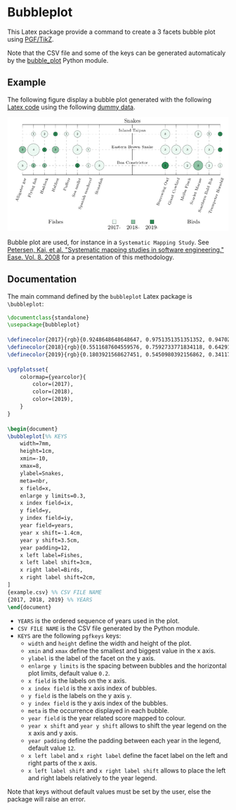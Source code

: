 # Bubbleplot

This Latex package provide a command to create a 3 facets bubble plot using [PGF/TikZ](https://www.ctan.org/pkg/pgf).

Note that the CSV file and some of the keys can be generated automaticaly by the [bubble_plot](https://github.com/Zar-rok/bubble_plot) Python module.

## Example

The following figure display a bubble plot generated with the following [Latex code](example/example.tex) using the following [dummy data](example/example.csv).

![Example of a bubble plot generated on Latex](example/example.png)

Bubble plot are used, for instance in a `Systematic Mapping Study`. See [Petersen, Kai, et al. "Systematic mapping studies in software engineering." Ease. Vol. 8. 2008](https://www.researchgate.net/profile/Michael_Mattsson/publication/228350426_Systematic_Mapping_Studies_in_Software_Engineering/links/54d0a8e90cf20323c218713d/Systematic-Mapping-Studies-in-Software-Engineering.pdf) for a presentation of this methodology.

## Documentation

The main command defined by the `bubbleplot` Latex package is `\bubbleplot`:

``` latex
\documentclass{standalone}
\usepackage{bubbleplot}

\definecolor{2017}{rgb}{0.9248648648648647, 0.9751351351351352, 0.947027027027027}
\definecolor{2018}{rgb}{0.5511687604559576, 0.7592733771834118, 0.6429138065401041}
\definecolor{2019}{rgb}{0.1803921568627451, 0.5450980392156862, 0.3411764705882353}

\pgfplotsset{
    colormap={yearcolor}{
        color=(2017),
        color=(2018),
        color=(2019),
    }
}

\begin{document}
\bubbleplot[%% KEYS
    width=7mm,
    height=1cm,
    xmin=-10,
    xmax=8,
    ylabel=Snakes,
    meta=nbr,
    x field=x,
    enlarge y limits=0.3,
    x index field=ix,
    y field=y,
    y index field=iy,
    year field=years,
    year x shift=-1.4cm,
    year y shift=3.5cm,
    year padding=12,
    x left label=Fishes,
    x left label shift=3cm,
    x right label=Birds,
    x right label shift=2cm,
]
{example.csv} %% CSV FILE NAME
{2017, 2018, 2019} %% YEARS
\end{document}
```

- `YEARS` is the ordered sequence of years used in the plot.
- `CSV FILE NAME` is the CSV file generated by the Python module.
- `KEYS` are the following `pgfkeys` keys:
    - `width` and `height` define the width and height of the plot.
    - `xmin` and `xmax` define the smallest and biggest value in the x axis.
    - `ylabel` is the label of the facet on the y axis.
    - `enlarge y limits` is the spacing between bubbles and the horizontal plot limits, default value `0.2`.
    - `x field` is the labels on the x axis.
    - `x index field` is the x axis index of bubbles.
    - `y field` is the labels on the y axis `y`.
    - `y index field` is the y axis index of the bubbles.
    - `meta` is the occurrence displayed in each bubble.
    - `year field` is the year related score mapped to colour.
    - `year x shift` and `year y shift` allows to shift the year legend on the x axis and y axis.
    - `year padding` define the padding between each year in the legend, default value `12`.
    - `x left label` and `x right label` define the facet label on the left and right parts of the x axis.
    - `x left label shift` and `x right label shift` allows to place the left and right labels relatively to the year legend.

Note that keys without default values must be set by the user, else the package will raise an error.
